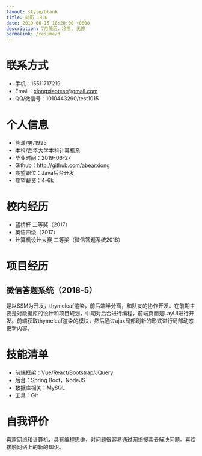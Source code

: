 ```yaml
---
layout: style/blank
title: 简历 19.6
date: 2019-06-15 18:20:00 +0800 
description: 7月简历，冷熊, 无修
permalink: /resume/3
---
```


# 联系方式

- 手机：15511717219
- Email：xiongxiaotest@gmail.com
- QQ/微信号：1010443290/test1015

# 个人信息

 - 熊潇/男/1995
 - 本科/西华大学本科计算机系 
 - 毕业时间：2019-06-27
 - Github：http://github.com/abearxiong
 - 期望职位：Java后台开发
 - 期望薪资：4-6k


# 校内经历

- 蓝桥杯 三等奖（2017）
- 英语四级（2017）
- 计算机设计大赛 二等奖（微信答题系统2018）

# 项目经历

## 微信答题系统（2018-5）

是以SSM为开发，thymeleaf渲染，前后端半分离，和队友的协作开发。在前期主要是对数据库的设计和项目规划，中期对后台进行编程，前端页面是LayUI进行开发。前端获取thymeleaf渲染的模块，然后通过ajax局部刷新的形式进行局部动态更新内容。
    
# 技能清单

- 前端框架：Vue/React/Bootstrap/JQuery
- 后台：Spring Boot，NodeJS
- 数据库相关：MySQL
- 工具：Git

# 自我评价

喜欢网络和计算机，具有编程思维，对问题很容易通过网络搜索去解决问题。喜欢接触网络上的新的知识。
